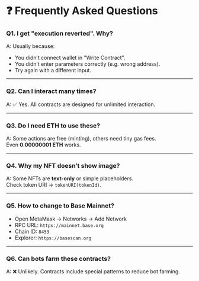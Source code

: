 # ❓ Frequently Asked Questions

### Q1. I get "execution reverted". Why?
A: Usually because:
- You didn’t connect wallet in "Write Contract".
- You didn’t enter parameters correctly (e.g. wrong address).
- Try again with a different input.

---

### Q2. Can I interact many times?
A: ✅ Yes. All contracts are designed for unlimited interaction.

---

### Q3. Do I need ETH to use these?
A: Some actions are free (minting), others need tiny gas fees.  
Even **0.00000001 ETH** works.

---

### Q4. Why my NFT doesn’t show image?
A: Some NFTs are **text-only** or simple placeholders.  
Check token URI → `tokenURI(tokenId)`.

---

### Q5. How to change to Base Mainnet?
- Open MetaMask → Networks → Add Network  
- RPC URL: `https://mainnet.base.org`  
- Chain ID: `8453`  
- Explorer: `https://basescan.org`

---

### Q6. Can bots farm these contracts?
A: ❌ Unlikely. Contracts include special patterns to reduce bot farming.
